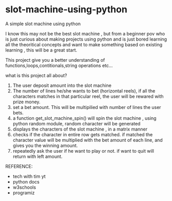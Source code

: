 # slot-machine-using-python
A simple slot machine using python

I know this may not be the best slot machine , but from a beginner pov who  is just curious about making projects using python and is just bored learning all the theoritical concepts and want to make something based on existing learning , this will be a great start.

This project give you a better understanding of functions,loops,contitionals,string operations etc... 

what is this project all about?
1. The user deposit amount into the slot machine
2. The number of lines he/she wants to bet (horizontal reels), if all the characters matches in that particular reel, the user will be rewared with prize money.  
3. set a bet amount. This will be multipilied with number of lines the user bets.
4. a function get_slot_machine_spin() will spin the slot machine , using python random module, random character will be generated
5. displays the characters of the slot machine , in a matrix manner
6. checks if the character in entire row gets matched. if matched the character value will be multiplied with the bet amount of each line, and gives you the winning amount.
7. repeatedly ask the user if he want to play or not. if want to quit will return with left amount.

REFERENCE:
- tech with tim yt
- python docs
- w3schools
- programiz
